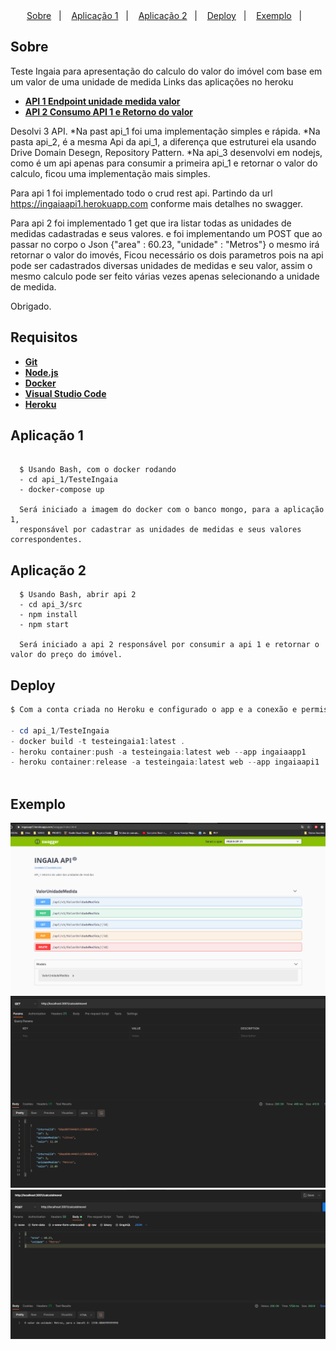 <div align="center">
    
</div>

<div align="center">
  <a href="#sobre">Sobre</a>&nbsp;&nbsp;&nbsp;|&nbsp;&nbsp;&nbsp;
  <a href="#iniciando">Aplicação 1</a>&nbsp;&nbsp;&nbsp;|&nbsp;&nbsp;&nbsp;
  <a href="#iniciando2">Aplicação 2</a>&nbsp;&nbsp;&nbsp;|&nbsp;&nbsp;&nbsp;
  <a href="#deploy">Deploy</a>&nbsp;&nbsp;&nbsp;|&nbsp;&nbsp;&nbsp;
  <a href="#exemplo">Exemplo</a>&nbsp;&nbsp;&nbsp;|&nbsp;&nbsp;&nbsp;
 

</div>


## Sobre

Teste Ingaia para apresentação do calculo do valor do imóvel com base em um valor de uma unidade de medida
Links das aplicações no heroku

- [**API 1 Endpoint unidade medida valor**](https://ingaiaapi1.herokuapp.com/swagger/index.html)
- [**API 2 Consumo API 1 e Retorno do valor**](https://ingaiaapi2.herokuapp.com/calculoImovel)

Desolvi 3 API.
*Na past api_1 foi uma implementação simples e rápida.
*Na pasta api_2, é a mesma Api da api_1, a diferença que estruturei ela usando  Drive Domain Desegn,
Repository Pattern.
*Na api_3 desenvolvi em nodejs, como é um api apenas para consumir a primeira api_1 e retornar o valor do calculo,
ficou uma implementação mais simples.

Para api 1 foi implementado todo o crud rest api.
Partindo da url https://ingaiaapi1.herokuapp.com conforme mais detalhes no swagger.

Para api 2 foi implementado 1 get que ira listar todas as unidades de medidas cadastradas e seus valores.
e foi implementando um POST que ao passar no corpo o Json {"area" : 60.23, "unidade" : "Metros"} o mesmo irá 
retornar o valor do imovés, Ficou necessário os dois parametros  pois na api pode ser cadastrados diversas
unidades de medidas e seu valor, assim o mesmo calculo pode ser feito várias vezes apenas selecionando a unidade de medida.

Obrigado.
## Requisitos

- [**Git**](https://git-scm.com/)
- [**Node.js**](https://nodejs.org/en/)
- [**Docker**](https://www.docker.com/)
- [**Visual Studio Code**](https://code.visualstudio.com)
- [**Heroku**](https://dashboard.heroku.com/login)
## Aplicação 1

```Git Bash
    
  $ Usando Bash, com o docker rodando 
  - cd api_1/TesteIngaia
  - docker-compose up
  
  Será iniciado a imagem do docker com o banco mongo, para a aplicação 1, 
  responsável por cadastrar as unidades de medidas e seus valores correspondentes.
```

## Aplicação 2
```
  $ Usando Bash, abrir api 2
  - cd api_3/src
  - npm install
  - npm start
  
  Será iniciado a api 2 responsável por consumir a api 1 e retornar o valor do preço do imóvel. 
```

## Deploy

```Powershell
$ Com a conta criada no Heroku e configurado o app e a conexão e permissões:

- cd api_1/TesteIngaia
- docker build -t testeingaia1:latest .
- heroku container:push -a testeingaia:latest web --app ingaiaapp1
- heroku container:release -a testeingaia:latest web --app ingaiaapi1



```

## Exemplo

![alt text](exemplo/swagger.PNG?raw=true "API ENDPOINTS")
![alt text](exemplo/consumerl.PNG?raw=true "API CONSUMER REGISTRO")
![alt text](exemplo/consumer.PNG?raw=true "API CONSUMER")
